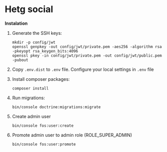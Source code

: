 # Hetg social

**Instalation**

1. Generate the SSH keys:
    ```
    mkdir -p config/jwt
    openssl genpkey -out config/jwt/private.pem -aes256 -algorithm rsa -pkeyopt rsa_keygen_bits:4096
    openssl pkey -in config/jwt/private.pem -out config/jwt/public.pem -pubout
    ```

2. Copy `.env.dist` to `.env` file. Configure your local settings in `.env` file

3. Install composer packages:
    ```
    composer install
    ```
4. Run migrations:
    ```
    bin/console doctrine:migrations:migrate
    ```
5. Create admin user
    ```
    bin/console fos:user:create
    ```
6. Promote admin user to admin role (ROLE_SUPER_ADMIN)
    ```
    bin/console fos:user:promote
    ```

